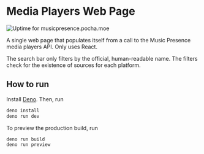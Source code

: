 # Media Players Web Page

<img src="https://status.pocha.moe/api/v1/endpoints/pocha-moe_musicpresence/uptimes/7d/badge.svg" alt="Uptime for musicpresence.pocha.moe"></img>

A single web page that populates itself from a call to the Music Presence media players API. Only uses React.

The search bar only filters by the official, human-readable name. The filters check for the existence of sources for each platform.

## How to run

Install [Deno](https://deno.land). Then, run

```sh
deno install
deno run dev
```

To preview the production build, run
```sh
deno run build
deno run preview
```